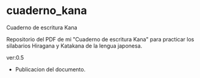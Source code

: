 # cuaderno_kana
Cuaderno de escritura Kana

Repositorio del PDF de mi "Cuaderno de escritura Kana" para practicar los silabarios Hiragana y Katakana de la lengua japonesa.

ver:0.5
  - Publicacion del documento.
